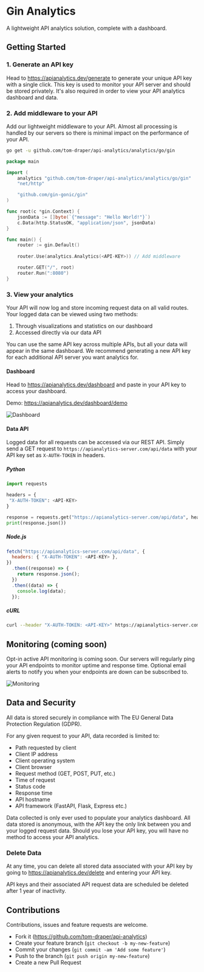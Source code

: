 # Gin Analytics

A lightweight API analytics solution, complete with a dashboard.

## Getting Started

### 1. Generate an API key

Head to https://apianalytics.dev/generate to generate your unique API key with a single click. This key is used to monitor your API server and should be stored privately. It's also required in order to view your API analytics dashboard and data.

### 2. Add middleware to your API

Add our lightweight middleware to your API. Almost all processing is handled by our servers so there is minimal impact on the performance of your API.

```bash
go get -u github.com/tom-draper/api-analytics/analytics/go/gin
```

```go
package main

import (
	analytics "github.com/tom-draper/api-analytics/analytics/go/gin"
	"net/http"

	"github.com/gin-gonic/gin"
)

func root(c *gin.Context) {
	jsonData := []byte(`{"message": "Hello World!"}`)
	c.Data(http.StatusOK, "application/json", jsonData)
}

func main() {
	router := gin.Default()
	
	router.Use(analytics.Analytics(<API-KEY>)) // Add middleware

	router.GET("/", root)
	router.Run(":8080")
}
```

### 3. View your analytics

Your API will now log and store incoming request data on all valid routes. Your logged data can be viewed using two methods:

1. Through visualizations and statistics on our dashboard
2. Accessed directly via our data API

You can use the same API key across multiple APIs, but all your data will appear in the same dashboard. We recommend generating a new API key for each additional API server you want analytics for.

#### Dashboard

Head to https://apianalytics.dev/dashboard and paste in your API key to access your dashboard.

Demo: https://apianalytics.dev/dashboard/demo

![Dashboard](https://user-images.githubusercontent.com/41476809/211800529-a84a0aa3-70c9-47d4-aa0d-7f9bbd3bc9b5.png)

#### Data API

Logged data for all requests can be accessed via our REST API. Simply send a GET request to `https://apianalytics-server.com/api/data` with your API key set as `X-AUTH-TOKEN` in headers.

##### Python

```py
import requests

headers = {
 "X-AUTH-TOKEN": <API-KEY>
}

response = requests.get("https://apianalytics-server.com/api/data", headers=headers)
print(response.json())
```

##### Node.js

```js
fetch("https://apianalytics-server.com/api/data", {
  headers: { "X-AUTH-TOKEN": <API-KEY> },
})
  .then((response) => {
    return response.json();
  })
  .then((data) => {
    console.log(data);
  });
```

##### cURL

```bash
curl --header "X-AUTH-TOKEN: <API-KEY>" https://apianalytics-server.com/api/data
```

## Monitoring (coming soon)

Opt-in active API monitoring is coming soon. Our servers will regularly ping your API endpoints to monitor uptime and response time. Optional email alerts to notify you when your endpoints are down can be subscribed to.

![Monitoring](https://user-images.githubusercontent.com/41476809/208298759-f937b668-2d86-43a2-b615-6b7f0b2bc20c.png)

## Data and Security

All data is stored securely in compliance with The EU General Data Protection Regulation (GDPR).

For any given request to your API, data recorded is limited to:
 - Path requested by client
 - Client IP address
 - Client operating system
 - Client browser
 - Request method (GET, POST, PUT, etc.)
 - Time of request
 - Status code
 - Response time
 - API hostname
 - API framework (FastAPI, Flask, Express etc.)

Data collected is only ever used to populate your analytics dashboard. All data stored is anonymous, with the API key the only link between you and your logged request data. Should you lose your API key, you will have no method to access your API analytics.

### Delete Data

At any time, you can delete all stored data associated with your API key by going to https://apianalytics.dev/delete and entering your API key.

API keys and their associated API request data are scheduled be deleted after 1 year of inactivity.

## Contributions

Contributions, issues and feature requests are welcome.

- Fork it (https://github.com/tom-draper/api-analytics)
- Create your feature branch (`git checkout -b my-new-feature`)
- Commit your changes (`git commit -am 'Add some feature'`)
- Push to the branch (`git push origin my-new-feature`)
- Create a new Pull Request

